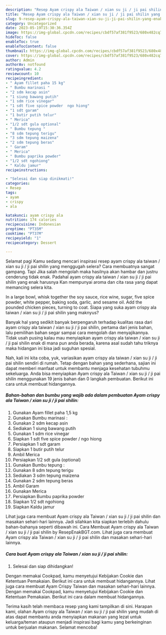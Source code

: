 ```yaml
---
description: "Resep Ayam crispy ala Taiwan / xian su ji / ji pai shilin yang Enak Banget"
title: "Resep Ayam crispy ala Taiwan / xian su ji / ji pai shilin yang Enak Banget"
slug: 9-resep-ayam-crispy-ala-taiwan-xian-su-ji-ji-pai-shilin-yang-enak-banget
category: Uncategorized
date: 2023-05-19T15:30:36.354Z
image: https://img-global.cpcdn.com/recipes/cbdf57af381f9523/680x482cq70/ayam-crispy-ala-taiwan-xian-su-ji-ji-pai-shilin-foto-resep-utama.jpg
hideToc: false
enableToc: true
enableTocContent: false
thumbnail: https://img-global.cpcdn.com/recipes/cbdf57af381f9523/680x482cq70/ayam-crispy-ala-taiwan-xian-su-ji-ji-pai-shilin-foto-resep-utama.jpg
cover: https://img-global.cpcdn.com/recipes/cbdf57af381f9523/680x482cq70/ayam-crispy-ala-taiwan-xian-su-ji-ji-pai-shilin-foto-resep-utama.jpg
author: Admin
authorAv: notfound
ratingvalue: 4.2
reviewcount: 10
recipeingredient:
- " Ayam fillet paha 15 kg"
- " Bumbu marinasi "
- "2 sdm kecap asin"
- "1 siung bawang putih"
- "1 sdm rice vinegar"
- "1 sdt five spice powder  ngo hiong"
- "1 sdt garam"
- "1 butir putih telur"
- " Merica"
- "1/2 sdt gula optional"
- " Bumbu tepung "
- "8 sdm tepung terigu"
- "3 sdm tepung maizena"
- "2 sdm tepung beras"
- " Garam"
- " Merica"
- " Bumbu paprika powder"
- "1/2 sdt ngohiong"
- " Kaldu jamur"
recipeinstructions:

- "Selesai dan siap dinikmati!"
categories:
- Resep
tags:
- ayam
- crispy
- ala

katakunci: ayam crispy ala 
nutrition: 174 calories
recipecuisine: Indonesian
preptime: "PT35M"
cooktime: "PT37M"
recipeyield: "1"
recipecategory: Dessert

---
```



Selamat pagi Kamu sedang mencari inspirasi resep ayam crispy ala taiwan / xian su ji / ji pai shilin yang menggugah selera? Cara membuatnya sangat gampang. Tapi Jika salah mengolah maka hasilnya akan hambar dan justru cenderung tidak enak. Padahal ayam crispy ala taiwan / xian su ji / ji pai shilin yang enak harusnya Kan mempunyai aroma dan cita rasa yang dapat memancing selera kita.


In a large bowl, whisk together the soy sauce, rice wine, sugar, five spice powder, white pepper, baking soda, garlic, and sesame oil. Add the pounded chicken pieces, turning to coat. Siapa yang suka ayam crispy ala taiwan / xian su ji / ji pai shilin yang maknyus?

Banyak hal yang sedikit banyak berpengaruh terhadap kualitas rasa dari ayam crispy ala taiwan / xian su ji / ji pai shilin, pertama dari jenis bahan, lalu pemilihan bahan segar sampai cara mengolah dan menyajikannya. Tidak usah pusing kalau mau menyiapkan ayam crispy ala taiwan / xian su ji / ji pai shilin enak di mana pun anda berada, karena asal sudah tahu triknya maka hidangan ini bisa jadi suguhan spesial.


Nah, kali ini kita coba, yuk, variasikan ayam crispy ala taiwan / xian su ji / ji pai shilin sendiri di rumah. Tetap dengan bahan yang sederhana, sajian ini dapat memberi manfaat untuk membantu menjaga kesehatan tubuhmu sekeluarga. Anda bisa menyiapkan Ayam crispy ala Taiwan / xian su ji / ji pai shilin menggunakan 19 jenis bahan dan 0 langkah pembuatan. Berikut ini cara untuk membuat hidangannya.

<!--inarticleads1-->

##### Bahan-bahan dan bumbu yang wajib ada dalam pembuatan Ayam crispy ala Taiwan / xian su ji / ji pai shilin:

1. Gunakan  Ayam fillet paha 1,5 kg
1. Gunakan  Bumbu marinasi :
1. Gunakan 2 sdm kecap asin
1. Sediakan 1 siung bawang putih
1. Gunakan 1 sdm rice vinegar
1. Siapkan 1 sdt five spice powder / ngo hiong
1. Persiapkan 1 sdt garam
1. Siapkan 1 butir putih telur
1. Ambil  Merica
1. Persiapkan 1/2 sdt gula (optional)
1. Gunakan  Bumbu tepung :
1. Gunakan 8 sdm tepung terigu
1. Sediakan 3 sdm tepung maizena
1. Gunakan 2 sdm tepung beras
1. Ambil  Garam
1. Gunakan  Merica
1. Persiapkan  Bumbu paprika powder
1. Siapkan 1/2 sdt ngohiong
1. Siapkan  Kaldu jamur


Lihat juga cara membuat Ayam crispy ala Taiwan / xian su ji / ji pai shilin dan masakan sehari-hari lainnya. Jadi silahkan kita siapkan terlebih dahulu bahan-bahanya seperti dibawah ini. Cara Membuat Ayam crispy ala Taiwan / xian su ji / ji pai shilin by ResepEnakBGT.com. Lihat juga cara membuat Ayam crispy ala Taiwan / xian su ji / ji pai shilin dan masakan sehari-hari lainnya. 

<!--inarticleads2-->

##### Cara buat Ayam crispy ala Taiwan / xian su ji / ji pai shilin:


1. Selesai dan siap dihidangkan!

Dengan memakai Cookpad, kamu menyetujui Kebijakan Cookie dan Ketentuan Pemakaian. Berikut ini cara untuk membuat hidangannya. Lihat juga cara membuat Ayam Crispy Taiwan dan masakan sehari-hari lainnya. Dengan memakai Cookpad, kamu menyetujui Kebijakan Cookie dan Ketentuan Pemakaian. Berikut ini cara dalam membuat hidangannya. 

Terima kasih telah membaca resep yang kami tampilkan di sini. Harapan kami, olahan Ayam crispy ala Taiwan / xian su ji / ji pai shilin yang mudah di atas dapat membantu anda menyiapkan makanan yang lezat untuk keluarga/teman ataupun menjadi inspirasi bagi kamu yang berkeinginan untuk berjualan makanan. Selamat mencoba!
